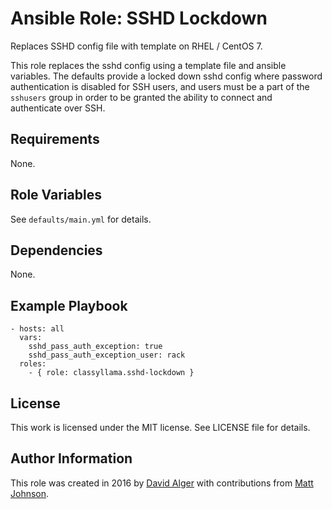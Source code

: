 # Ansible Role: SSHD Lockdown

Replaces SSHD config file with template on RHEL / CentOS 7.

This role replaces the sshd config using a template file and ansible variables. The defaults provide a locked down sshd config where password authentication is disabled for SSH users, and users must be a part of the `sshusers` group in order to be granted the ability to connect and authenticate over SSH. 

## Requirements

None.

## Role Variables

See `defaults/main.yml` for details.

## Dependencies

None.

## Example Playbook

    - hosts: all
      vars:
        sshd_pass_auth_exception: true
        sshd_pass_auth_exception_user: rack
      roles:
        - { role: classyllama.sshd-lockdown }

## License

This work is licensed under the MIT license. See LICENSE file for details.

## Author Information

This role was created in 2016 by [David Alger](https://davidalger.com/) with contributions from [Matt Johnson](https://github.com/mttjohnson/).